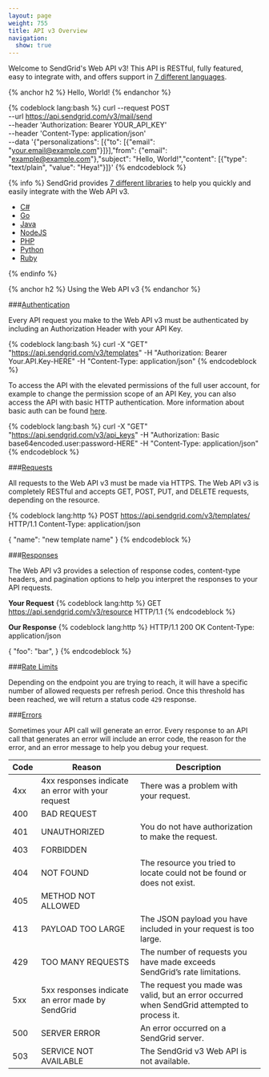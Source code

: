 ```yaml
---
layout: page
weight: 755
title: API v3 Overview
navigation:
  show: true
---
```


Welcome to SendGrid's Web API v3! This API is RESTful, fully featured, easy to integrate with, and offers support in [7 different languages]({{root_url}}/Integrate/libraries.html).

{% anchor h2 %}
Hello, World!
{% endanchor %}

{% codeblock lang:bash %}
curl --request POST \
  --url https://api.sendgrid.com/v3/mail/send \
  --header 'Authorization: Bearer YOUR_API_KEY' \
  --header 'Content-Type: application/json' \
  --data '{"personalizations": [{"to": [{"email": "your.email@example.com"}]}],"from": {"email": "example@example.com"},"subject": "Hello, World!","content": [{"type": "text/plain", "value": "Heya!"}]}'
{% endcodeblock %}

{% info %}
SendGrid provides [7 different libraries]({{root_url}}/Integrate/libraries.html) to help you quickly and easily integrate with the Web API v3.

* [C#](https://github.com/sendgrid/sendgrid-csharp)
* [Go](https://github.com/sendgrid/sendgrid-go)
* [Java](https://github.com/sendgrid/sendgrid-java)
* [NodeJS](https://github.com/sendgrid/sendgrid-nodejs)
* [PHP](https://github.com/sendgrid/sendgrid-php)
* [Python](https://github.com/sendgrid/sendgrid-python)
* [Ruby](https://github.com/sendgrid/sendgrid-ruby)

{% endinfo %}

{% anchor h2 %}
Using the Web API v3
{% endanchor %}

###[Authentication]({{root_url}}/API_Reference/Web_API_v3/How_To_Use_The_Web_API_v3/authentication.html)

Every API request you make to the Web API v3 must be authenticated by including an Authorization Header with your API Key.

{% codeblock lang:bash %} curl -X "GET" "https://api.sendgrid.com/v3/templates" -H "Authorization: Bearer Your.API.Key-HERE" -H "Content-Type: application/json" {% endcodeblock %}

To access the API with the elevated permissions of the full user account, for example to change the permission scope of an API Key, you can also access the API with basic HTTP authentication. More information about basic auth can be found [here](https://sendgrid.com/blog/magic-behind-basic-http-authentication/).

{% codeblock lang:bash %} curl -X "GET" "https://api.sendgrid.com/v3/api_keys" -H "Authorization: Basic base64encoded.user:password-HERE" -H "Content-Type: application/json" {% endcodeblock %}

###[Requests]({{root_url}}/API_Reference/Web_API_v3/How_To_Use_The_Web_API_v3/requests.html)

All requests to the Web API v3 must be made via HTTPS. The Web API v3 is completely RESTful and accepts GET, POST, PUT, and DELETE requests, depending on the resource.

{% codeblock lang:http %}
POST https://api.sendgrid.com/v3/templates/ HTTP/1.1
Content-Type: application/json

{
  "name": "new template name"
}
{% endcodeblock %}

###[Responses]({{root_url}}/API_Reference/Web_API_v3/How_To_Use_The_Web_API_v3/responses.html)

The Web API v3 provides a selection of response codes, content-type headers, and pagination options to help you interpret the responses to your API requests.

**Your Request**
{% codeblock lang:http %}
GET https://api.sendgrid.com/v3/resource HTTP/1.1
{% endcodeblock %}

**Our Response**
{% codeblock lang:http %}
HTTP/1.1 200 OK
Content-Type: application/json

{
    "foo": "bar",
}
{% endcodeblock %}


###[Rate Limits]({{root_url}}/API_Reference/Web_API_v3/How_To_Use_The_Web_API_v3/rate_limits.html)


Depending on the endpoint you are trying to reach, it will have a
specific number of allowed requests per refresh period. Once this
threshold has been reached, we will return a status code `429` response.

###[Errors]({{root_url}}/API_Reference/Web_API_v3/How_To_Use_The_Web_API_v3/errors.html)

Sometimes your API call will generate an error. Every response to an API call that generates an error will include an error code, the reason for the error, and an error message to help you debug your request.

| Code           | Reason                                            | Description                                                                                  |
|----------------|---------------------------------------------------|----------------------------------------------------------------------------------------------|
| 4xx            | 4xx responses indicate an error with your request | There was a problem with your request.                                                       |
| 400            | BAD REQUEST                                       |                                                                                              |
| 401            | UNAUTHORIZED                                      | You do not have authorization to make the request.                                           |
| 403            | FORBIDDEN                                         |                                                                                              |
| 404            | NOT FOUND                                         | The resource you tried to locate could not be found or does not exist.                       |
| 405            | METHOD NOT ALLOWED                                |                                                                                              |
| 413            | PAYLOAD TOO LARGE                                 | The JSON payload you have included in your request is too large.                             |
| 429            | TOO MANY REQUESTS                                 | The number of requests you have made exceeds SendGrid’s rate limitations.                    |
| 5xx            | 5xx responses indicate an error made by SendGrid  | The request you made was valid, but an error occurred when SendGrid attempted to process it. |
| 500            | SERVER ERROR                                      | An error occurred on a SendGrid server.                                                      |
| 503            | SERVICE NOT AVAILABLE                             | The SendGrid v3 Web API is not available.                                                    |
